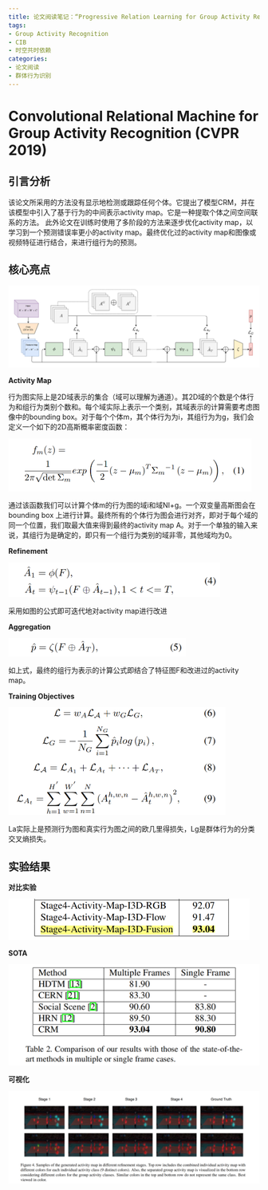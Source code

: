```yaml
---
title: 论文阅读笔记：“Progressive Relation Learning for Group Activity Recognition”
tags: 
- Group Activity Recognition
- CIB
- 时空共时依赖
categories:
- 论文阅读
- 群体行为识别
---
```


# Convolutional Relational Machine for Group Activity Recognition (CVPR 2019)

## 引言分析

该论文所采用的方法没有显示地检测或跟踪任何个体。它提出了模型CRM，并在该模型中引入了基于行为的中间表示activity map。它是一种提取个体之间空间联系的方法。 此外论文在训练时使用了多阶段的方法来逐步优化activity map，以学习到一个预测错误率更小的activity map。最终优化过的activity map和图像或视频特征进行结合，来进行组行为的预测。

## 核心亮点

<img src="https://raw.githubusercontent.com/coelien/image-hosting/master/img/202209281256257.png" alt="image-20220928125630152" style="zoom:50%;" />

**Activity Map**

行为图实际上是2D域表示的集合（域可以理解为通道）。其2D域的个数是个体行为和组行为类别个数和。每个域实际上表示一个类别，其域表示的计算需要考虑图像中的bounding box。对于每个个体m，其个体行为为i，其组行为为g，我们会定义一个如下的2D高斯概率密度函数：

<img src="https://raw.githubusercontent.com/coelien/image-hosting/master/img/202209271021978.png" alt="image-20220927102117896" style="zoom:50%;" />

通过该函数我们可以计算个体m的行为图的域i和域NI+g。一个双变量高斯图会在bounding box 上进行计算。最终所有的个体行为图会进行对齐，即对于每个域的同一个位置，我们取最大值来得到最终的activity map A。对于一个单独的输入来说，其组行为是确定的，即只有一个组行为类别的域非零，其他域均为0。

**Refinement**

<img src="https://raw.githubusercontent.com/coelien/image-hosting/master/img/202209281328374.png" alt="image-20220928132852350" style="zoom:50%;" />

采用如图的公式即可迭代地对activity map进行改进

**Aggregation**

<img src="https://raw.githubusercontent.com/coelien/image-hosting/master/img/202209281333419.png" alt="image-20220928133338397" style="zoom:50%;" />

如上式，最终的组行为表示的计算公式即结合了特征图F和改进过的activity map。

**Training Objectives**

<img src="https://raw.githubusercontent.com/coelien/image-hosting/master/img/202209281337410.png" alt="image-20220928133719382" style="zoom:50%;" />

La实际上是预测行为图和真实行为图之间的欧几里得损失，Lg是群体行为的分类交叉熵损失。

## 实验结果

**对比实验**

<img src="https://raw.githubusercontent.com/coelien/image-hosting/master/img/202209281341620.png" alt="image-20220928134116594" style="zoom:50%;" />

**SOTA**

<img src="https://raw.githubusercontent.com/coelien/image-hosting/master/img/202209281342909.png" alt="image-20220928134235878" style="zoom:50%;" />

**可视化**

<img src="https://raw.githubusercontent.com/coelien/image-hosting/master/img/202209281348806.png" alt="image-20220928134851617" style="zoom:50%;" />